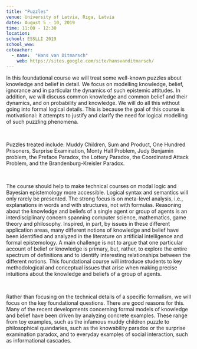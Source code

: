 ```yaml
---
title: "Puzzles"
venue: University of Latvia, Riga, Latvia
dates: August 5 - 10, 2019
time: 11:00 - 12:30
location:
school: ESSLLI 2019
school_www:  
coteacher:
  - name:  "Hans van Ditmarsch"
    web: https://sites.google.com/site/hansvanditmarsch/
---
```



In this foundational course we will treat some well-known puzzles about knowledge and belief in detail. We focus on modelling knowledge, belief, ignorance and in particular the dynamics of such epistemic attitudes.   In addition, we will discuss   common knowledge and common belief and their dynamics, and on probability and knowledge. We will do all this without going into formal logical details. This is because the goal of this course is motivational: it attempts to justify and clarify the need for logical modelling of such puzzling phenomena. 

<br />

Puzzles treated include: Muddy Children, Sum and Product, One Hundred Prisoners, Surprise Examination, Monty Hall Problem, Judy Benjamin problem, the Preface Paradox, the Lottery Paradox, the Coordinated Attack Problem, and the Brandenburg-Kreisler Paradox. 

<br />


The course should help to make technical courses on modal logic and Bayesian epistemology more accessible. Logical syntax and semantics will only rarely be presented. The strong focus is on meta-level analysis, i.e., explanations in words and with structures, not with formulas.
Reasoning about the knowledge and beliefs of a single agent or group of agents is an interdisciplinary concern spanning computer science, mathematics, game theory and philosophy. Inspired, in part, by issues in these different application areas, many different notions of knowledge and belief have been identified and analyzed in the literature on artificial intelligence and formal epistemology. A main challenge is not to argue that one particular account of belief or knowledge is primary, but, rather, to explore the entire spectrum of definitions and to identify interesting relationships between the different notions. This foundational course will introduce students to key methodological and conceptual issues that arise when making precise intuitions about the knowledge and beliefs of a group of agents.


<br />


Rather than focusing on the technical details of a specific formalism, we will focus on the key foundational questions. There are good reasons for this. Many of the recent developments concerning formal models of knowledge and belief have been driven by analyzing concrete examples. These range from toy examples, such as the infamous muddy children puzzle to philosophical quandaries, such as the knowability paradox or the surprise examination paradox, and to everyday examples of social interaction, such as informational cascades. 


